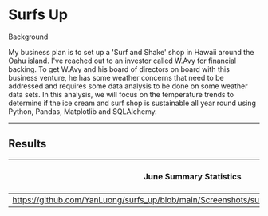 # Surfs Up

Background

My business plan is to set up a 'Surf and Shake' shop in Hawaii around the Oahu island. I've reached out to an investor called W.Avy for financial backing. To get W.Avy and his board of directors on board with this business venture, he has some weather concerns that need to be addressed and requires some data analysis to be done on some weather data sets. In this analysis, we will focus on the temperature trends to determine if the ice cream and surf shop is sustainable all year round using Python, Pandas, Matplotlib and SQLAlchemy.


-----

## Results


| June Summary Statistics    |  December Summary Statistics |
|---------------------------|---------------------------|
https://github.com/YanLuong/surfs_up/blob/main/Screenshots/summary%20stats%20june.png |
